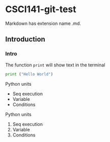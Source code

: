 # CSCI141-git-test

Markdown has extension name .md.

## Introduction

### Intro

The function `print` will show text in the terminal

```python
print ("Hello World")
```

Python units
* Seq execution
* Variable
* Conditions

Python units
1. Seq execution
1. Variable
1. Conditions
